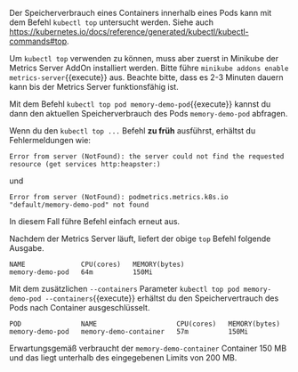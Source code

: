 Der Speicherverbrauch eines Containers innerhalb eines Pods kann mit
dem Befehl `kubectl top` untersucht werden.
Siehe auch https://kubernetes.io/docs/reference/generated/kubectl/kubectl-commands#top.

Um `kubectl top` verwenden zu können, muss aber zuerst in Minikube der Metrics Server AddOn
installiert werden. Bitte führe `minikube addons enable metrics-server`{{execute}} aus.
Beachte bitte, dass es 2-3 Minuten dauern kann bis der Metrics Server funktionsfähig ist.

Mit dem Befehl `kubectl top pod memory-demo-pod`{{execute}} kannst du dann den aktuellen
Speicherverbrauch des Pods `memory-demo-pod` abfragen.

Wenn du den `kubectl top ...` Befehl **zu früh** ausführst, erhältst du Fehlermeldungen wie: 
```
Error from server (NotFound): the server could not find the requested resource (get services http:heapster:)
```
und
```
Error from server (NotFound): podmetrics.metrics.k8s.io "default/memory-demo-pod" not found
```
In diesem Fall führe Befehl einfach erneut aus.

Nachdem der Metrics Server läuft, liefert der obige `top` Befehl folgende Ausgabe.
```
NAME              CPU(cores)   MEMORY(bytes)
memory-demo-pod   64m          150Mi  
```

Mit dem zusätzlichen `--containers` Parameter 
`kubectl top pod memory-demo-pod --containers`{{execute}}
erhältst du den Speichervertrauch des Pods nach Container ausgeschlüsselt.
```
POD               NAME                    CPU(cores)   MEMORY(bytes)
memory-demo-pod   memory-demo-container   57m          150Mi
```

Erwartungsgemäß verbraucht der `memory-demo-container` Container 150 MB und das liegt unterhalb des 
eingegebenen Limits von 200 MB.